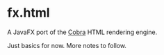 # fx.html

A JavaFX port of the [Cobra](https://github.com/lobobrowser/Cobra) HTML rendering engine.

Just basics for now. More notes to follow.



